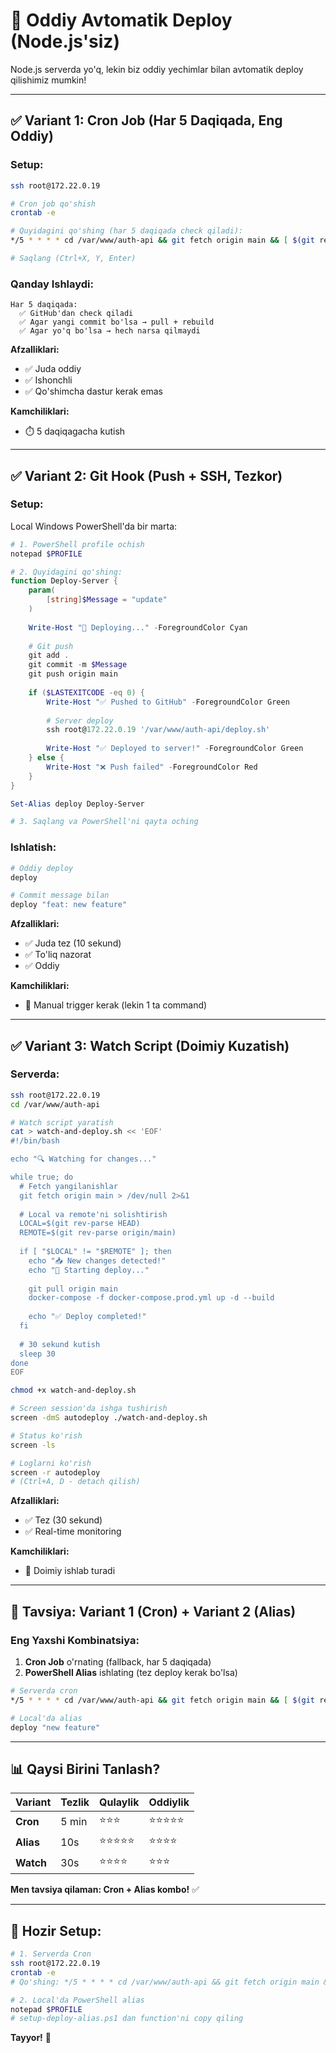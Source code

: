 # 🚀 Oddiy Avtomatik Deploy (Node.js'siz)

Node.js serverda yo'q, lekin biz oddiy yechimlar bilan avtomatik deploy qilishimiz mumkin!

---

## ✅ Variant 1: Cron Job (Har 5 Daqiqada, Eng Oddiy)

### Setup:

```bash
ssh root@172.22.0.19

# Cron job qo'shish
crontab -e

# Quyidagini qo'shing (har 5 daqiqada check qiladi):
*/5 * * * * cd /var/www/auth-api && git fetch origin main && [ $(git rev-parse HEAD) != $(git rev-parse origin/main) ] && git pull origin main && docker-compose -f docker-compose.prod.yml up -d --build >> /var/log/auto-deploy.log 2>&1

# Saqlang (Ctrl+X, Y, Enter)
```

### Qanday Ishlaydi:

```
Har 5 daqiqada:
  ✅ GitHub'dan check qiladi
  ✅ Agar yangi commit bo'lsa → pull + rebuild
  ✅ Agar yo'q bo'lsa → hech narsa qilmaydi
```

**Afzalliklari:**
- ✅ Juda oddiy
- ✅ Ishonchli
- ✅ Qo'shimcha dastur kerak emas

**Kamchiliklari:**
- ⏱️ 5 daqiqagacha kutish

---

## ✅ Variant 2: Git Hook (Push + SSH, Tezkor)

### Setup:

Local Windows PowerShell'da bir marta:

```powershell
# 1. PowerShell profile ochish
notepad $PROFILE

# 2. Quyidagini qo'shing:
function Deploy-Server {
    param(
        [string]$Message = "update"
    )
    
    Write-Host "🚀 Deploying..." -ForegroundColor Cyan
    
    # Git push
    git add .
    git commit -m $Message
    git push origin main
    
    if ($LASTEXITCODE -eq 0) {
        Write-Host "✅ Pushed to GitHub" -ForegroundColor Green
        
        # Server deploy
        ssh root@172.22.0.19 '/var/www/auth-api/deploy.sh'
        
        Write-Host "✅ Deployed to server!" -ForegroundColor Green
    } else {
        Write-Host "❌ Push failed" -ForegroundColor Red
    }
}

Set-Alias deploy Deploy-Server

# 3. Saqlang va PowerShell'ni qayta oching
```

### Ishlatish:

```powershell
# Oddiy deploy
deploy

# Commit message bilan
deploy "feat: new feature"
```

**Afzalliklari:**
- ✅ Juda tez (10 sekund)
- ✅ To'liq nazorat
- ✅ Oddiy

**Kamchiliklari:**
- 📝 Manual trigger kerak (lekin 1 ta command)

---

## ✅ Variant 3: Watch Script (Doimiy Kuzatish)

### Serverda:

```bash
ssh root@172.22.0.19
cd /var/www/auth-api

# Watch script yaratish
cat > watch-and-deploy.sh << 'EOF'
#!/bin/bash

echo "🔍 Watching for changes..."

while true; do
  # Fetch yangilanishlar
  git fetch origin main > /dev/null 2>&1
  
  # Local va remote'ni solishtirish
  LOCAL=$(git rev-parse HEAD)
  REMOTE=$(git rev-parse origin/main)
  
  if [ "$LOCAL" != "$REMOTE" ]; then
    echo "📥 New changes detected!"
    echo "🚀 Starting deploy..."
    
    git pull origin main
    docker-compose -f docker-compose.prod.yml up -d --build
    
    echo "✅ Deploy completed!"
  fi
  
  # 30 sekund kutish
  sleep 30
done
EOF

chmod +x watch-and-deploy.sh

# Screen session'da ishga tushirish
screen -dmS autodeploy ./watch-and-deploy.sh

# Status ko'rish
screen -ls

# Loglarni ko'rish
screen -r autodeploy
# (Ctrl+A, D - detach qilish)
```

**Afzalliklari:**
- ✅ Tez (30 sekund)
- ✅ Real-time monitoring

**Kamchiliklari:**
- 🔋 Doimiy ishlab turadi

---

## 🎯 Tavsiya: Variant 1 (Cron) + Variant 2 (Alias)

### Eng Yaxshi Kombinatsiya:

1. **Cron Job** o'rnating (fallback, har 5 daqiqada)
2. **PowerShell Alias** ishlating (tez deploy kerak bo'lsa)

```bash
# Serverda cron
*/5 * * * * cd /var/www/auth-api && git fetch origin main && [ $(git rev-parse HEAD) != $(git rev-parse origin/main) ] && /var/www/auth-api/deploy.sh >> /var/log/auto-deploy.log 2>&1
```

```powershell
# Local'da alias
deploy "new feature"
```

---

## 📊 Qaysi Birini Tanlash?

| Variant | Tezlik | Qulaylik | Oddiylik |
|---------|--------|----------|----------|
| **Cron** | 5 min | ⭐⭐⭐ | ⭐⭐⭐⭐⭐ |
| **Alias** | 10s | ⭐⭐⭐⭐⭐ | ⭐⭐⭐⭐ |
| **Watch** | 30s | ⭐⭐⭐⭐ | ⭐⭐⭐ |

**Men tavsiya qilaman: Cron + Alias kombo!** ✅

---

## 🚀 Hozir Setup:

```bash
# 1. Serverda Cron
ssh root@172.22.0.19
crontab -e
# Qo'shing: */5 * * * * cd /var/www/auth-api && git fetch origin main && [ $(git rev-parse HEAD) != $(git rev-parse origin/main) ] && /var/www/auth-api/deploy.sh >> /var/log/auto-deploy.log 2>&1

# 2. Local'da PowerShell alias
notepad $PROFILE
# setup-deploy-alias.ps1 dan function'ni copy qiling
```

**Tayyor!** 🎉

